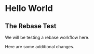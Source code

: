 # Hello World

## The Rebase Test

We will be testing a rebase workflow here.

Here are some additional changes.
